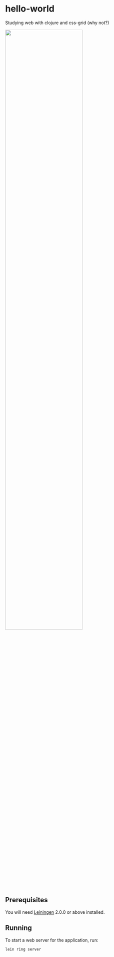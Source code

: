 # hello-world

Studying web with clojure and css-grid (why not?)

<img src="https://user-images.githubusercontent.com/16295402/89952803-41320b00-dc04-11ea-9e87-78fc869a43bf.png" width="70%">

## Prerequisites

You will need [Leiningen][] 2.0.0 or above installed.

[leiningen]: https://github.com/technomancy/leiningen

## Running

To start a web server for the application, run:

    lein ring server

